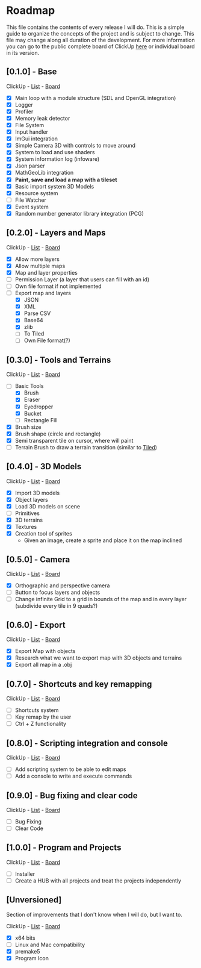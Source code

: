 # Roadmap

This file contains the contents of every release I will do. This is a simple guide to organize the concepts of the project and is subject to change. This file may change along all duration of the development. For more information you can go to the public complete board of ClickUp [here](https://share.clickup.com/l/h/4-4678676-1/7e2410f745d66ec) or individual board in its version.

## [0.1.0] - Base

ClickUp - [List](https://share.clickup.com/l/h/6-29893194-1/73ddf853ca49c05) - [Board](https://share.clickup.com/b/h/6-29893194-2/4fe33cef4e300df)

- [x] Main loop with a module structure (SDL and OpenGL integration)
- [x] Logger
- [x] Profiler
- [x] Memory leak detector
- [x] File System
- [x] Input handler
- [x] ImGui integration
- [x] Simple Camera 3D with controls to move around
- [x] System to load and use shaders
- [x] System information log (infoware)
- [x] Json parser
- [x] MathGeoLib integration
- [x] **Paint, save and load a map with a tileset**
- [x] Basic import system 3D Models
- [x] Resource system
- [ ] File Watcher
- [x] Event system
- [x] Random number generator library integration (PCG)

## [0.2.0] - Layers and Maps

ClickUp - [List](https://share.clickup.com/l/h/6-29893174-1/65d87bc58cf3a7f) - [Board](https://share.clickup.com/b/h/6-29893174-2/9ac37763d464daa)

- [x] Allow more layers
- [x] Allow multiple maps
- [x] Map and layer properties
- [ ] Permission Layer (a layer that users can fill with an id)
- [ ] Own file format if not implemented
- [ ] Export map and layers
  - [x] JSON
  - [x] XML
  - [x] Parse CSV
  - [x] Base64
  - [x] zlib
  - [ ] To Tiled
  - [ ] Own File format(?)

## [0.3.0] - Tools and Terrains

ClickUp - [List](https://share.clickup.com/l/h/6-29893176-1/771a92a6e746703) - [Board](https://share.clickup.com/b/h/6-29893176-2/77ed457c20e375e)

- [ ] Basic Tools
  - [x] Brush
  - [x] Eraser
  - [x] Eyedropper
  - [x] Bucket
  - [ ] Rectangle Fill
- [x] Brush size
- [x] Brush shape (circle and rectangle)
- [x] Semi transparent tile on cursor, where will paint
- [ ] Terrain Brush to draw a terrain transition (similar to [Tiled](https://doc.mapeditor.org/en/stable/manual/using-the-terrain-tool/#using-the-terrain-brush))

## [0.4.0] - 3D Models

ClickUp - [List](https://share.clickup.com/l/h/6-29893177-1/f84816f5bd5b0d7) - [Board](https://share.clickup.com/b/h/6-29893177-2/f9f548d0e90c676)

- [x] Import 3D models
- [x] Object layers
- [x] Load 3D models on scene
- [ ] Primitives
- [x] 3D terrains
- [x] Textures
- [x] Creation tool of sprites
  - Given an image, create a sprite and place it on the map inclined

## [0.5.0] - Camera

ClickUp - [List](https://share.clickup.com/l/h/6-29893179-1/62627478f184048) - [Board](https://share.clickup.com/b/h/6-29893179-2/51111142eee3b9c)

- [x] Orthographic and perspective camera
- [ ] Button to focus layers and objects
- [ ] Change infinite Grid to a grid in bounds of the map and in every layer (subdivide every tile in 9 quads?)

## [0.6.0] - Export

ClickUp - [List](https://share.clickup.com/l/h/6-29893180-1/07e0452cd8ad4d2) - [Board](https://share.clickup.com/b/h/6-29893180-2/8c60faf2395afcf)

- [x] Export Map with objects
- [x] Research what we want to export map with 3D objects and terrains
- [x] Export all map in a .obj

## [0.7.0] - Shortcuts and key remapping

ClickUp - [List](https://share.clickup.com/l/h/6-29893181-1/42103d9974675f4) - [Board](https://share.clickup.com/b/h/6-29893181-2/659f655e77b1e9e)

- [ ] Shortcuts system
- [ ] Key remap by the user
- [ ] Ctrl + Z functionality

## [0.8.0] - Scripting integration and console

ClickUp - [List](https://share.clickup.com/l/h/6-29893182-1/0a746bbe98f66a7) - [Board](https://share.clickup.com/b/h/6-29893182-2/aeca2fdc703b35b)

- [ ] Add scripting system to be able to edit maps
- [ ] Add a console to write and execute commands

## [0.9.0] - Bug fixing and clear code

ClickUp - [List](https://share.clickup.com/l/h/6-29893183-1/e9941ab8c039bc1) - [Board](https://share.clickup.com/b/h/6-29893183-2/98cb883986639a2)

- [ ] Bug Fixing
- [ ] Clear Code

## [1.0.0] - Program and Projects

ClickUp - [List](https://share.clickup.com/l/h/6-29893184-1/33aa08ceb8caca7) - [Board](https://share.clickup.com/b/h/6-29893184-2/d9fec099499b45f)

- [ ] Installer
- [ ] Create a HUB with all projects and treat the projects independently

## [Unversioned]

Section of improvements that I don't know when I will do, but I want to.

ClickUp - [List](https://share.clickup.com/l/h/6-29893187-1/9bcfae4a1e56f0c) - [Board](https://share.clickup.com/b/h/6-29893187-2/0229c44f42d73ef)

- [x] x64 bits
- [ ] Linux and Mac compatibility
- [x] premake5
- [x] Program Icon
